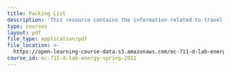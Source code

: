 ```yaml
---
title: Packing List
description: 'This resource contains the information related to travel packing. '
type: courses
layout: pdf
file_type: application/pdf
file_location: >-
  https://open-learning-course-data.s3.amazonaws.com/ec-711-d-lab-energy-spring-2011/a388dd244c6607136a649ec922e8f499_MITEC_711S11_trip_pack.pdf
course_id: ec-711-d-lab-energy-spring-2011
---
```


